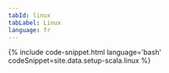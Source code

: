 ```yaml
---
tabId: linux
tabLabel: Linux
language: fr
---
```

<div class="scala-in-action-content">
  <div class="scala-in-action-code">
    <div class="wrap">
      <div class="scala-text scala-text-large">
        {% include code-snippet.html language='bash' codeSnippet=site.data.setup-scala.linux %}
      </div>
    </div>
  </div>
</div>
